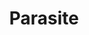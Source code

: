 ---
title: "Parasite"
year: 2019
rating: 4
stars: "★★★★"
rewatched: false
permalink: "parasite-2019"
watched_on: 2019-09-06
---